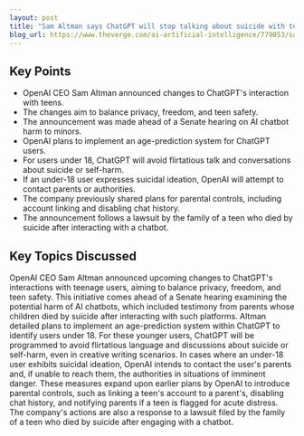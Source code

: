 ```yaml
---
layout: post 
title: "Sam Altman says ChatGPT will stop talking about suicide with teens"
blog_url: https://www.theverge.com/ai-artificial-intelligence/779053/sam-altman-says-chatgpt-will-stop-talking-about-suicide-with-teens?utm_source=tldrai 
---
```




## Key Points

- OpenAI CEO Sam Altman announced changes to ChatGPT's interaction with teens.
- The changes aim to balance privacy, freedom, and teen safety.
- The announcement was made ahead of a Senate hearing on AI chatbot harm to minors.
- OpenAI plans to implement an age-prediction system for ChatGPT users.
- For users under 18, ChatGPT will avoid flirtatious talk and conversations about suicide or self-harm.
- If an under-18 user expresses suicidal ideation, OpenAI will attempt to contact parents or authorities.
- The company previously shared plans for parental controls, including account linking and disabling chat history.
- The announcement follows a lawsuit by the family of a teen who died by suicide after interacting with a chatbot.

## Key Topics Discussed

OpenAI CEO Sam Altman announced upcoming changes to ChatGPT's interactions with teenage users, aiming to balance privacy, freedom, and teen safety. This initiative comes ahead of a Senate hearing examining the potential harm of AI chatbots, which included testimony from parents whose children died by suicide after interacting with such platforms. Altman detailed plans to implement an age-prediction system within ChatGPT to identify users under 18. For these younger users, ChatGPT will be programmed to avoid flirtatious language and discussions about suicide or self-harm, even in creative writing scenarios. In cases where an under-18 user exhibits suicidal ideation, OpenAI intends to contact the user's parents and, if unable to reach them, the authorities in situations of imminent danger. These measures expand upon earlier plans by OpenAI to introduce parental controls, such as linking a teen's account to a parent's, disabling chat history, and notifying parents if a teen is flagged for acute distress. The company's actions are also a response to a lawsuit filed by the family of a teen who died by suicide after engaging with a chatbot.


